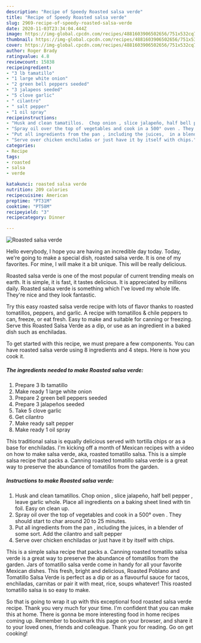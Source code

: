 ```yaml
---
description: "Recipe of Speedy Roasted salsa verde"
title: "Recipe of Speedy Roasted salsa verde"
slug: 2969-recipe-of-speedy-roasted-salsa-verde
date: 2020-11-03T23:34:04.444Z
image: https://img-global.cpcdn.com/recipes/4881603906502656/751x532cq70/roasted-salsa-verde-recipe-main-photo.jpg
thumbnail: https://img-global.cpcdn.com/recipes/4881603906502656/751x532cq70/roasted-salsa-verde-recipe-main-photo.jpg
cover: https://img-global.cpcdn.com/recipes/4881603906502656/751x532cq70/roasted-salsa-verde-recipe-main-photo.jpg
author: Roger Brady
ratingvalue: 4.8
reviewcount: 15838
recipeingredient:
- "3 lb tamatillo"
- "1 large white onion"
- "2 green bell peppers seeded"
- "3 jalapeos seeded"
- "5 clove garlic"
- " cilantro"
- " salt pepper"
- "1 oil spray"
recipeinstructions:
- "Husk and clean tamatillos.  Chop onion , slice jalapeño, half bell pepper , leave garlic whole. Place all ingredients on a baking sheet lined with tin foil. Easy on clean up."
- "Spray oil over the top of vegetables and cook in a 500° oven . They should start to char around 20 to 25 minutes."
- "Put all ingredients from the pan , including the juices,  in a blender of some sort.  Add the cilantro and salt pepper"
- "Serve over chicken enchiladas or just have it by itself with chips."
categories:
- Recipe
tags:
- roasted
- salsa
- verde

katakunci: roasted salsa verde 
nutrition: 209 calories
recipecuisine: American
preptime: "PT31M"
cooktime: "PT58M"
recipeyield: "3"
recipecategory: Dinner

---
```



![Roasted salsa verde](https://img-global.cpcdn.com/recipes/4881603906502656/751x532cq70/roasted-salsa-verde-recipe-main-photo.jpg)

Hello everybody, I hope you are having an incredible day today. Today, we're going to make a special dish, roasted salsa verde. It is one of my favorites. For mine, I will make it a bit unique. This will be really delicious.

Roasted salsa verde is one of the most popular of current trending meals on earth. It is simple, it is fast, it tastes delicious. It is appreciated by millions daily. Roasted salsa verde is something which I've loved my whole life. They're nice and they look fantastic.

Try this easy roasted salsa verde recipe with lots of flavor thanks to roasted tomatillos, peppers, and garlic. A recipe with tomatillos &amp; chile peppers to can, freeze, or eat fresh. Easy to make and suitable for canning or freezing. Serve this Roasted Salsa Verde as a dip, or use as an ingredient in a baked dish such as enchiladas.


To get started with this recipe, we must prepare a few components. You can have roasted salsa verde using 8 ingredients and 4 steps. Here is how you cook it.

<!--inarticleads1-->

##### The ingredients needed to make Roasted salsa verde:

1. Prepare 3 lb tamatillo
1. Make ready 1 large white onion
1. Prepare 2 green bell peppers seeded
1. Prepare 3 jalapeños seeded
1. Take 5 clove garlic
1. Get  cilantro
1. Make ready  salt pepper
1. Make ready 1 oil spray


This traditional salsa is equally delicious served with tortilla chips or as a base for enchiladas. I&#39;m kicking off a month of Mexican recipes with a video on how to make salsa verde, aka, roasted tomatillo salsa. This is a simple salsa recipe that packs a. Canning roasted tomatillo salsa verde is a great way to preserve the abundance of tomatillos from the garden. 

<!--inarticleads2-->

##### Instructions to make Roasted salsa verde:

1. Husk and clean tamatillos.  Chop onion , slice jalapeño, half bell pepper , leave garlic whole. Place all ingredients on a baking sheet lined with tin foil. Easy on clean up.
1. Spray oil over the top of vegetables and cook in a 500° oven . They should start to char around 20 to 25 minutes.
1. Put all ingredients from the pan , including the juices,  in a blender of some sort.  Add the cilantro and salt pepper
1. Serve over chicken enchiladas or just have it by itself with chips.


This is a simple salsa recipe that packs a. Canning roasted tomatillo salsa verde is a great way to preserve the abundance of tomatillos from the garden. Jars of tomatillo salsa verde come in handy for all your favorite Mexican dishes. This fresh, bright and delicious, Roasted Poblano and Tomatillo Salsa Verde is perfect as a dip or as a flavourful sauce for tacos, enchiladas, carnitas or pair it with meat, rice, soups whatever! This roasted tomatillo salsa is so easy to make. 

So that is going to wrap it up with this exceptional food roasted salsa verde recipe. Thank you very much for your time. I'm confident that you can make this at home. There is gonna be more interesting food in home recipes coming up. Remember to bookmark this page on your browser, and share it to your loved ones, friends and colleague. Thank you for reading. Go on get cooking!
